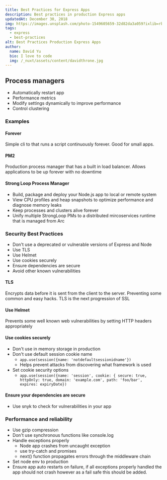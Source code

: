 ```yaml
---
title: Best Practices for Express Apps
description: Best practices in production Express apps
updatedAt: December 30, 2018
img: https://images.unsplash.com/photo-1549605659-32d82da3a059?ixlib=rb-1.2.1&ixid=eyJhcHBfaWQiOjEyMDd9&auto=format&fit=crop&w=634&q=60
tags:
  - express
  - best-practices
alt: Best Practices Production Express Apps
author:
  name: David Yu
  bio: I love to code
  img: /_nuxt/assets/content/davidthrone.jpg
---
```


## Process managers

- Automatically restart app
- Performance metrics
- Modify settings dynamically to improve performance
- Control clustering

### Examples

#### Forever

Simple cli to that runs a script continuously forever. Good for small apps.

#### PM2

Production process manager that has a built in load balancer. Allows applications to be up forever with no downtime

#### Strong Loop Process Manager

- Build, package and deploy your Node.js app to local or remote system
- View CPU profiles and heap snapshots to optimize performance and diagnose memory leaks
- Keep processes and clusters alive forever
- Unify multiple StrongLoop PMs to a distributed mircoservices runtime that is managed from Arc

### Security Best Practices

- Don't use a deprecated or vulnerable versions of Express and Node
- Use TLS
- Use Helmet
- Use cookies securely
- Ensure dependencies are secure
- Avoid other known vulnerabilities

#### TLS

Encrypts data before it is sent from the client to the server. Preventing some common and easy hacks. TLS is the next progression of SSL

#### Use Helmet

Prevents some well known web vulnerabilities by setting HTTP headers appropriately

#### Use cookies securely

- Don't use in memory storage in production
- Don't use default session cookie name
  - `app.use(session({name: 'notdefaultsessionidname'})`
  - Helps prevent attacks from discovering what framework is used
- Set cookie security options
  - `app.use(session({name: 'session', cookie: { secure: true, httpOnly: true, domain: 'example.com', path: 'foo/bar', expires: expiryDate})`

#### Ensure your dependencies are secure

- Use snyk to check for vulnerabilities in your app

### Performance and reliability

- Use gzip compression
- Don't use synchronous functions like console.log
- Handle exceptions properly
  - Node app crashes from uncaught exception
  - use try-catch and promises
  - next() function propagates errors through the middleware chain
- Set node env to production
- Ensure app auto restarts on failure, if all exceptions properly handled the app should not crash however as a fail safe this should be added.
